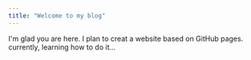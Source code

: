 ```yaml
---
title: "Welcome to my blog"
---
```


I'm glad you are here. I plan to creat a website based on GitHub pages. currently, learning how to do it...
